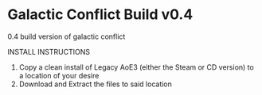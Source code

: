 # Galactic Conflict Build v0.4
 0.4 build version of galactic conflict

INSTALL INSTRUCTIONS
1. Copy a clean install of Legacy AoE3 (either the Steam or CD version) to a location of your desire
2. Download and Extract the files to said location
